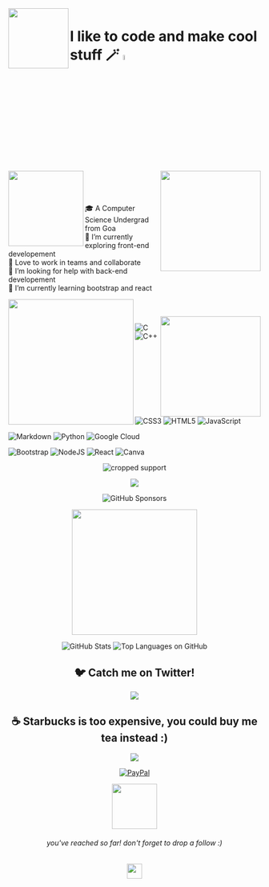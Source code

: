 <img align='left' src='https://user-images.githubusercontent.com/88930014/217212632-88a24a2e-1b89-4505-b67c-967284f7794d.gif' width='120'>

# I like to code and make cool stuff 🪄 <img src="https://media.giphy.com/media/hvRJCLFzcasrR4ia7z/giphy.gif" width="5%">

<br>

<img align='left' src='https://user-images.githubusercontent.com/88930014/217205811-bc2367ac-3eac-41f8-b319-871b3bc9474f.gif' width='150'>

<img align='right' src='https://user-images.githubusercontent.com/5713670/87202985-820dcb80-c2b6-11ea-9f56-7ec461c497c3.gif' width='200'>

<br>


<br>

<br> 

🎓 A Computer Science Undergrad from Goa<br>🔭 I’m currently exploring front-end developement <br>👯 Love to work in teams and collaborate<br>🤝 I’m looking for help with back-end developement<br>🌱 I’m currently learning bootstrap and react

<img align='left' src='https://user-images.githubusercontent.com/88930014/217207687-418ebc32-7a29-4041-89d8-80afaa996a1f.gif' width='250'>
<br> 

<br>

<img align='right' src='https://user-images.githubusercontent.com/88930014/216980544-989701d4-b90a-4f8a-be9b-58f35a98acad.gif' width='200'>

![C](https://img.shields.io/badge/c-%2300599C.svg?style=for-the-badge&logo=c&logoColor=white) ![C++](https://img.shields.io/badge/c++-%2300599C.svg?style=for-the-badge&logo=c%2B%2B&logoColor=white) 

![CSS3](https://img.shields.io/badge/css3-%231572B6.svg?style=for-the-badge&logo=css3&logoColor=white) ![HTML5](https://img.shields.io/badge/html5-%23E34F26.svg?style=for-the-badge&logo=html5&logoColor=white) ![JavaScript](https://img.shields.io/badge/javascript-%23323330.svg?style=for-the-badge&logo=javascript&logoColor=%23F7DF1E) 

![Markdown](https://img.shields.io/badge/markdown-%23000000.svg?style=for-the-badge&logo=markdown&logoColor=white) ![Python](https://img.shields.io/badge/python-3670A0?style=for-the-badge&logo=python&logoColor=ffdd54) ![Google Cloud](https://img.shields.io/badge/Google%20Cloud-%234285F4.svg?style=for-the-badge&logo=google-cloud&logoColor=white) 

![Bootstrap](https://img.shields.io/badge/bootstrap-%23563D7C.svg?style=for-the-badge&logo=bootstrap&logoColor=white) ![NodeJS](https://img.shields.io/badge/node.js-6DA55F?style=for-the-badge&logo=node.js&logoColor=white) ![React](https://img.shields.io/badge/react-%2320232a.svg?style=for-the-badge&logo=react&logoColor=%2361DAFB) ![Canva](https://img.shields.io/badge/Canva-%2300C4CC.svg?style=for-the-badge&logo=Canva&logoColor=white)

<div align="center">

![cropped support](https://user-images.githubusercontent.com/88930014/217211030-c1cdb66c-702b-4e84-9d2d-715130651b8c.gif)

[![](https://img.shields.io/static/v1?label=Sponsor&message=%E2%9D%A4&logo=GitHub&color=%23fe8e86)](https://github.com/sponsors/DeeptejD)
  
![GitHub Sponsors](https://img.shields.io/github/sponsors/DeeptejD?style=for-the-badge)
  
<img src='https://user-images.githubusercontent.com/88930014/217213152-52bc7bad-caef-450f-b730-35176b342a93.gif' width='250'>
  
  <div align="center">
  
  ![GitHub Stats](http://github-profile-summary-cards.vercel.app/api/cards/stats?username=DeeptejD&theme=github_dark)
  ![Top Languages on GitHub](http://github-profile-summary-cards.vercel.app/api/cards/most-commit-language?username=DeeptejD&theme=github_dark)

<div>

  
## 🐦 Catch me on Twitter!
[![](https://gtce.itsvg.in/api?username=AstroDeeptej)](https://github.com/VishwaGauravIn/github-twitter-card-embed)

  

## ☕ Starbucks is too expensive, you could buy me tea instead :)
  
[![](https://img.shields.io/static/v1?label=Sponsor&message=%E2%9D%A4&logo=GitHub&color=%23fe8e86)](https://github.com/sponsors/DeeptejD)
  
[![PayPal](https://img.shields.io/badge/PayPal-00457C?style=for-the-badge&logo=paypal&logoColor=white)](https://paypal.me/DeeptejD) 

<img align='center' src='https://user-images.githubusercontent.com/88930014/217005616-d1c9e13b-1441-410f-9ec9-3b046974801f.gif' width='90'>
  
###### you've reached so far! don't forget to drop a follow :)
  
<img align='center' src='https://user-images.githubusercontent.com/88930014/217011820-202f12d0-3cc2-49d2-b703-d81b0059f759.png' width='30' href="https://paypal.me/DeeptejD/">

</div>
